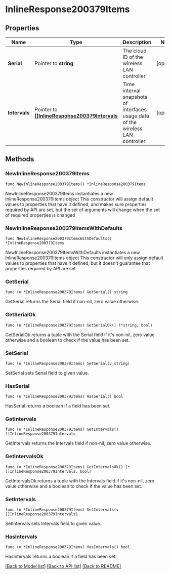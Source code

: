 # InlineResponse200379Items

## Properties

Name | Type | Description | Notes
------------ | ------------- | ------------- | -------------
**Serial** | Pointer to **string** | The cloud ID of the wireless LAN controller | [optional] 
**Intervals** | Pointer to [**[]InlineResponse200379Intervals**](InlineResponse200379Intervals.md) | Time interval snapshots of interfaces usage data of the wireless LAN controller | [optional] 

## Methods

### NewInlineResponse200379Items

`func NewInlineResponse200379Items() *InlineResponse200379Items`

NewInlineResponse200379Items instantiates a new InlineResponse200379Items object
This constructor will assign default values to properties that have it defined,
and makes sure properties required by API are set, but the set of arguments
will change when the set of required properties is changed

### NewInlineResponse200379ItemsWithDefaults

`func NewInlineResponse200379ItemsWithDefaults() *InlineResponse200379Items`

NewInlineResponse200379ItemsWithDefaults instantiates a new InlineResponse200379Items object
This constructor will only assign default values to properties that have it defined,
but it doesn't guarantee that properties required by API are set

### GetSerial

`func (o *InlineResponse200379Items) GetSerial() string`

GetSerial returns the Serial field if non-nil, zero value otherwise.

### GetSerialOk

`func (o *InlineResponse200379Items) GetSerialOk() (*string, bool)`

GetSerialOk returns a tuple with the Serial field if it's non-nil, zero value otherwise
and a boolean to check if the value has been set.

### SetSerial

`func (o *InlineResponse200379Items) SetSerial(v string)`

SetSerial sets Serial field to given value.

### HasSerial

`func (o *InlineResponse200379Items) HasSerial() bool`

HasSerial returns a boolean if a field has been set.

### GetIntervals

`func (o *InlineResponse200379Items) GetIntervals() []InlineResponse200379Intervals`

GetIntervals returns the Intervals field if non-nil, zero value otherwise.

### GetIntervalsOk

`func (o *InlineResponse200379Items) GetIntervalsOk() (*[]InlineResponse200379Intervals, bool)`

GetIntervalsOk returns a tuple with the Intervals field if it's non-nil, zero value otherwise
and a boolean to check if the value has been set.

### SetIntervals

`func (o *InlineResponse200379Items) SetIntervals(v []InlineResponse200379Intervals)`

SetIntervals sets Intervals field to given value.

### HasIntervals

`func (o *InlineResponse200379Items) HasIntervals() bool`

HasIntervals returns a boolean if a field has been set.


[[Back to Model list]](../README.md#documentation-for-models) [[Back to API list]](../README.md#documentation-for-api-endpoints) [[Back to README]](../README.md)


